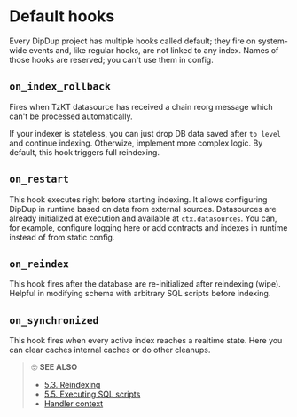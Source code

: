 # Default hooks

Every DipDup project has multiple hooks called default; they fire on system-wide events and, like regular hooks, are not linked to any index. Names of those hooks are reserved; you can't use them in config.

## `on_index_rollback`

Fires when TzKT datasource has received a chain reorg message which can't be processed automatically.

If your indexer is stateless, you can just drop DB data saved after `to_level` and continue indexing. Otherwize, implement more complex logic. By default, this hook triggers full reindexing.

## `on_restart`

This hook executes right before starting indexing. It allows configuring DipDup in runtime based on data from external sources. Datasources are already initialized at execution and available at `ctx.datasources`. You can, for example, configure logging here or add contracts and indexes in runtime instead of from static config.

## `on_reindex`

This hook fires after the database are re-initialized after reindexing (wipe). Helpful in modifying schema with arbitrary SQL scripts before indexing.

## `on_synchronized`

This hook fires when every active index reaches a realtime state. Here you can clear caches internal caches or do other cleanups.

> 🤓 **SEE ALSO**
>
> * [5.3. Reindexing](../../advanced/reindexing.md)
> * [5.5. Executing SQL scripts](../sql.md)
> * [Handler context](../advanced/handler-context.md)
